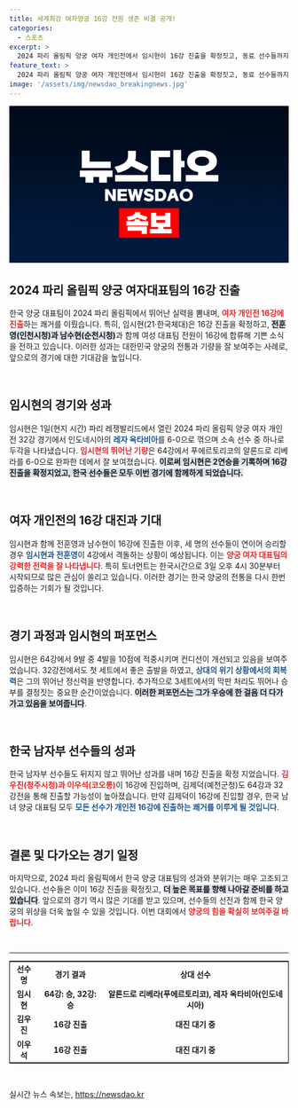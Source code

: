 ```yaml
---
title: 세계최강 여자양궁 16강 전원 생존 비결 공개!
categories:
  - 스포츠
excerpt: >
  2024 파리 올림픽 양궁 여자 개인전에서 임시현이 16강 진출을 확정짓고, 동료 선수들까지 합세해 한국 대표팀 전원이 16강에 오른 가운데, 기대 이상의 성과를 보이며 3관왕 목표에 한 발짝 더 다가갔다.
feature_text: >
  2024 파리 올림픽 양궁 여자 개인전에서 임시현이 16강 진출을 확정짓고, 동료 선수들까지 합세해 한국 대표팀 전원이 16강에 오른 가운데, 기대 이상의 성과를 보이며 3관왕 목표에 한 발짝 더 다가갔다.
image: '/assets/img/newsdao_breakingnews.jpg'
---
```


<p><img src="/assets/img/newsdao_breakingnews.jpg" alt="pcversion 속보" /></p>

<h2 data-ke-size="size26">2024 파리 올림픽 양궁 여자대표팀의 16강 진출</h2>

<p data-ke-size="size16">한국 양궁 대표팀이 2024 파리 올림픽에서 뛰어난 실력을 뽐내며, <b><span style="color: #ee2323;">여자 개인전 16강에 진출</span></b>하는 쾌거를 이뤘습니다. 특히, 임시현(21·한국체대)은 16강 진출을 확정하고, <b><span style="background-color: #21538527;">전훈영(인천시청)과 남수현(순천시청)</span></b>과 함께 여성 대표팀 전원이 16강에 합류해 기쁜 소식을 전하고 있습니다. 이러한 성과는 대한민국 양궁의 전통과 기량을 잘 보여주는 사례로, 앞으로의 경기에 대한 기대감을 높입니다.</p>

<p data-ke-size="size16">&nbsp;</p>

<h2 data-ke-size="size26">임시현의 경기와 성과</h2>

<p data-ke-size="size16">임시현은 1일(현지 시간) 파리 레쟁발리드에서 열린 2024 파리 올림픽 양궁 여자 개인전 32강 경기에서 인도네시아의 <b><span style="color: #1a5490;">레자 옥타비아</span></b>를 6-0으로 꺾으며 소속 선수 중 하나로 두각을 나타냈습니다. <b><span style="color: #ee2323;">임시현의 뛰어난 기량</span></b>은 64강에서 푸에르토리코의 알론드로 리베라를 6-0으로 완파한 데에서 잘 보여졌습니다. <b><span style="background-color: #21538527;">이로써 임시현은 2연승을 기록하며 16강 진출을 확정지었고, 한국 선수들은 모두 이번 경기에 함께하게 되었습니다.</span></b></p>

<p data-ke-size="size16">&nbsp;</p>

<h2 data-ke-size="size26">여자 개인전의 16강 대진과 기대</h2>

<p data-ke-size="size16">임시현과 함께 전훈영과 남수현이 16강에 진출한 이후, 세 명의 선수들이 연이어 승리할 경우 <b><span style="color: #1a5490;">임시현과 전훈영</span></b>이 4강에서 격돌하는 상황이 예상됩니다. 이는 <b><span style="color: #ee2323;">양궁 여자 대표팀의 강력한 전력을 잘 나타냅니다</span></b>. 특히 토너먼트는 한국시간으로 3일 오후 4시 30분부터 시작되므로 많은 관심이 쏠리고 있습니다. 이러한 경기는 한국 양궁의 전통을 다시 한번 입증하는 기회가 될 것입니다.</p>

<p data-ke-size="size16">&nbsp;</p>

<h2 data-ke-size="size26">경기 과정과 임시현의 퍼포먼스</h2>

<p data-ke-size="size16">임시현은 64강에서 9발 중 4발을 10점에 적중시키며 컨디션이 개선되고 있음을 보여주었습니다. 32강전에서도 첫 세트에서 좋은 출발을 하였고, <b><span style="color: #1a5490;">상대의 위기 상황에서의 회복력</span></b>은 그의 뛰어난 정신력을 반영합니다. 추가적으로 3세트에서의 막판 처리도 뛰어나 승부를 결정짓는 중요한 순간이었습니다. <b><span style="background-color: #21538527;">이러한 퍼포먼스는 그가 우승에 한 걸음 더 다가가고 있음을 보여줍니다</span></b>.</p>

<p data-ke-size="size16">&nbsp;</p>

<h2 data-ke-size="size26">한국 남자부 선수들의 성과</h2>

<p data-ke-size="size16">한국 남자부 선수들도 뒤지지 않고 뛰어난 성과를 내며 16강 진출을 확정 지었습니다. <b><span style="color: #ee2323;">김우진(청주시청)과 이우석(코오롱)</span></b>이 16강에 진입하며, 김제덕(예천군청)도 64강과 32강전을 통해 진출할 가능성이 높아졌습니다. 만약 김제덕이 16강에 진입할 경우, 한국 남녀 양궁 대표팀 모두 <b><span style="color: #1a5490;">모든 선수가 개인전 16강에 진출하는 쾌거를 이루게 될 것입니다</span></b>.</p>

<p data-ke-size="size16">&nbsp;</p>

<h2 data-ke-size="size26">결론 및 다가오는 경기 일정</h2>

<p data-ke-size="size16">마지막으로, 2024 파리 올림픽에서 한국 양궁 대표팀의 성과와 분위기는 매우 고조되고 있습니다. 선수들은 이미 16강 진출을 확정짓고, <b><span style="background-color: #21538527;">더 높은 목표를 향해 나아갈 준비를 하고 있습니다</span></b>. 앞으로의 경기 역시 많은 기대를 받고 있으며, 선수들의 선전과 함께 한국 양궁의 위상을 더욱 높일 수 있을 것입니다. 이번 대회에서 <b><span style="color: #ee2323;">양궁의 힘을 확실히 보여주길 바랍니다</span></b>.</p>

<p data-ke-size="size16">&nbsp;</p>

<hr>

<table style="width: 100%; border: 1px solid black;">
  <tr>
     <td style="text-align: center; height: 35px;"><b>선수명</b></td>
     <td style="text-align: center; height: 35px;"><b>경기 결과</b></td>
     <td style="text-align: center; height: 35px;"><b>상대 선수</b></td>
  </tr>
  <tr>
     <td style="text-align: center; height: 17px;"><b>임시현</b></td>
     <td style="text-align: center; height: 17px;"><b>64강: 승, 32강: 승</b></td>
     <td style="text-align: center; height: 17px;"><b>알론드로 리베라(푸에르토리코), 레자 옥타비아(인도네시아)</b></td>
  </tr>
  <tr>
     <td style="text-align: center; height: 17px;"><b>김우진</b></td>
     <td style="text-align: center; height: 17px;"><b>16강 진출</b></td>
     <td style="text-align: center; height: 17px;"><b>대진 대기 중</b></td>
  </tr>
  <tr>
     <td style="text-align: center; height: 17px;"><b>이우석</b></td>
     <td style="text-align: center; height: 17px;"><b>16강 진출</b></td>
     <td style="text-align: center; height: 17px;"><b>대진 대기 중</b></td>
  </tr>
</table> 

<p data-ke-size="size16">&nbsp;</p>
실시간 뉴스 속보는, <a href="https://newsdao.kr" rel="dofollow">https://newsdao.kr</a>


